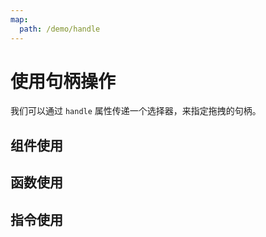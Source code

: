 ```yaml
---
map:
  path: /demo/handle
---
```


# 使用句柄操作

我们可以通过 `handle` 属性传递一个选择器，来指定拖拽的句柄。

## 组件使用
<demo src="./demo.vue"
title="使用组件方式"
desc="传递 handle 属性，使用句柄">
</demo>

## 函数使用
<demo src="./function.vue"
title="使用函数方式"
desc="传递函数选项实现">
</demo>


## 指令使用
<demo src="./directive.vue"
title="使用指令方式"
desc="传递指令参数实现">
</demo>
